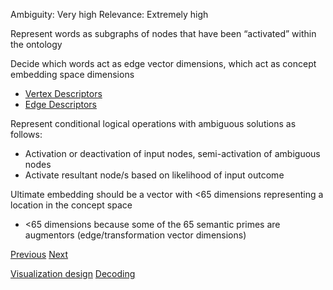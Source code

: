 Ambiguity: Very high
Relevance: Extremely high

Represent words as subgraphs of nodes that have been “activated” within the ontology

Decide which words act as edge vector dimensions, which act as concept embedding space dimensions
- [Vertex Descriptors](Ontology-Vertex-Representation)
- [Edge Descriptors](Ontology-Edge-Representation.md)

Represent conditional logical operations with ambiguous solutions as follows:
- Activation or deactivation of input nodes, semi-activation of ambiguous nodes
- Activate resultant node/s based on likelihood of input outcome

Ultimate embedding should be a vector with <65 dimensions representing a location in the concept space
- <65 dimensions because some of the 65 semantic primes are augmentors (edge/transformation vector dimensions)

[Previous](Bijective-Mapping-to-Reduced-English)
[Next](Extrapolating-Embeddings-to-Subtokens.md)

[Visualization design](Ontology-Visualizations.md)
[Decoding](Decoding-Embeddings.md)